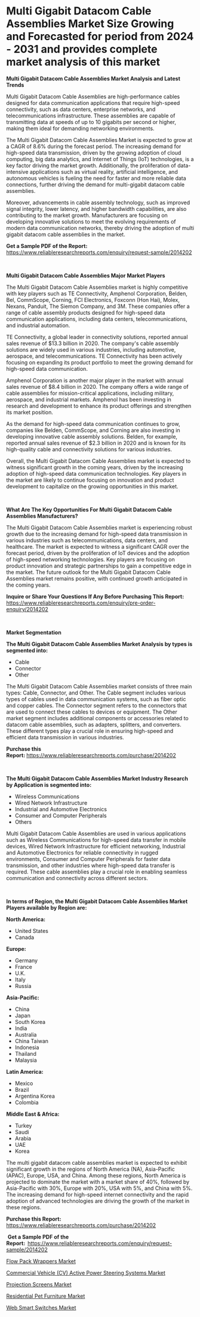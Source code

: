 <p><h1>Multi Gigabit Datacom Cable Assemblies Market Size Growing and Forecasted for period from 2024 - 2031 and provides complete market analysis of this market</h1></p><p><strong>Multi Gigabit Datacom Cable Assemblies Market Analysis and Latest Trends</strong></p>
<p><p>Multi Gigabit Datacom Cable Assemblies are high-performance cables designed for data communication applications that require high-speed connectivity, such as data centers, enterprise networks, and telecommunications infrastructure. These assemblies are capable of transmitting data at speeds of up to 10 gigabits per second or higher, making them ideal for demanding networking environments.</p><p>The Multi Gigabit Datacom Cable Assemblies Market is expected to grow at a CAGR of 8.6% during the forecast period. The increasing demand for high-speed data transmission, driven by the growing adoption of cloud computing, big data analytics, and Internet of Things (IoT) technologies, is a key factor driving the market growth. Additionally, the proliferation of data-intensive applications such as virtual reality, artificial intelligence, and autonomous vehicles is fueling the need for faster and more reliable data connections, further driving the demand for multi-gigabit datacom cable assemblies.</p><p>Moreover, advancements in cable assembly technology, such as improved signal integrity, lower latency, and higher bandwidth capabilities, are also contributing to the market growth. Manufacturers are focusing on developing innovative solutions to meet the evolving requirements of modern data communication networks, thereby driving the adoption of multi gigabit datacom cable assemblies in the market.</p></p>
<p><strong>Get a Sample PDF of the Report:&nbsp;</strong> <a href="https://www.reliableresearchreports.com/enquiry/request-sample/2014202">https://www.reliableresearchreports.com/enquiry/request-sample/2014202</a></p>
<p>&nbsp;</p>
<p><strong>Multi Gigabit Datacom Cable Assemblies Major Market Players</strong></p>
<p><p>The Multi Gigabit Datacom Cable Assemblies market is highly competitive with key players such as TE Connectivity, Amphenol Corporation, Belden, Bel, CommScope, Corning, FCI Electronics, Foxconn (Hon Hai), Molex, Nexans, Panduit, The Siemon Company, and 3M. These companies offer a range of cable assembly products designed for high-speed data communication applications, including data centers, telecommunications, and industrial automation.</p><p>TE Connectivity, a global leader in connectivity solutions, reported annual sales revenue of $13.3 billion in 2020. The company's cable assembly solutions are widely used in various industries, including automotive, aerospace, and telecommunications. TE Connectivity has been actively focusing on expanding its product portfolio to meet the growing demand for high-speed data communication.</p><p>Amphenol Corporation is another major player in the market with annual sales revenue of $8.4 billion in 2020. The company offers a wide range of cable assemblies for mission-critical applications, including military, aerospace, and industrial markets. Amphenol has been investing in research and development to enhance its product offerings and strengthen its market position.</p><p>As the demand for high-speed data communication continues to grow, companies like Belden, CommScope, and Corning are also investing in developing innovative cable assembly solutions. Belden, for example, reported annual sales revenue of $2.3 billion in 2020 and is known for its high-quality cable and connectivity solutions for various industries.</p><p>Overall, the Multi Gigabit Datacom Cable Assemblies market is expected to witness significant growth in the coming years, driven by the increasing adoption of high-speed data communication technologies. Key players in the market are likely to continue focusing on innovation and product development to capitalize on the growing opportunities in this market.</p></p>
<p>&nbsp;</p>
<p><strong>What Are The Key Opportunities For Multi Gigabit Datacom Cable Assemblies Manufacturers?</strong></p>
<p><p>The Multi Gigabit Datacom Cable Assemblies market is experiencing robust growth due to the increasing demand for high-speed data transmission in various industries such as telecommunications, data centers, and healthcare. The market is expected to witness a significant CAGR over the forecast period, driven by the proliferation of IoT devices and the adoption of high-speed networking technologies. Key players are focusing on product innovation and strategic partnerships to gain a competitive edge in the market. The future outlook for the Multi Gigabit Datacom Cable Assemblies market remains positive, with continued growth anticipated in the coming years.</p></p>
<p><strong>Inquire or Share Your Questions If Any Before Purchasing This Report:</strong> <a href="https://www.reliableresearchreports.com/enquiry/pre-order-enquiry/2014202">https://www.reliableresearchreports.com/enquiry/pre-order-enquiry/2014202</a></p>
<p>&nbsp;</p>
<p><strong>Market Segmentation</strong></p>
<p><strong>The Multi Gigabit Datacom Cable Assemblies Market Analysis by types is segmented into:</strong></p>
<p><ul><li>Cable</li><li>Connector</li><li>Other</li></ul></p>
<p><p>The Multi Gigabit Datacom Cable Assemblies market consists of three main types: Cable, Connector, and Other. The Cable segment includes various types of cables used in data communication systems, such as fiber optic and copper cables. The Connector segment refers to the connectors that are used to connect these cables to devices or equipment. The Other market segment includes additional components or accessories related to datacom cable assemblies, such as adapters, splitters, and converters. These different types play a crucial role in ensuring high-speed and efficient data transmission in various industries.</p></p>
<p><strong>Purchase this Report:&nbsp;</strong><a href="https://www.reliableresearchreports.com/purchase/2014202">https://www.reliableresearchreports.com/purchase/2014202</a></p>
<p>&nbsp;</p>
<p><strong>The Multi Gigabit Datacom Cable Assemblies Market Industry Research by Application is segmented into:</strong></p>
<p><ul><li>Wireless Communications</li><li>Wired Network Infrastructure</li><li>Industrial and Automotive Electronics</li><li>Consumer and Computer Peripherals</li><li>Others</li></ul></p>
<p><p>Multi Gigabit Datacom Cable Assemblies are used in various applications such as Wireless Communications for high-speed data transfer in mobile devices, Wired Network Infrastructure for efficient networking, Industrial and Automotive Electronics for reliable connectivity in rugged environments, Consumer and Computer Peripherals for faster data transmission, and other industries where high-speed data transfer is required. These cable assemblies play a crucial role in enabling seamless communication and connectivity across different sectors.</p></p>
<p>&nbsp;</p>
<p><strong>In terms of Region, the Multi Gigabit Datacom Cable Assemblies Market Players available by Region are:</strong></p>
<p>
    <p> <strong> North America: </strong>
        <ul>
            <li>United States</li>
            <li>Canada</li>
        </ul>
        </p> 
    <p> <strong> Europe: </strong>
        <ul>
            <li>Germany</li>
            <li>France</li>
            <li>U.K.</li>
            <li>Italy</li>
            <li>Russia</li>
        </ul>
        </p> 
    <p> <strong> Asia-Pacific: </strong>
        <ul>
            <li>China</li>
            <li>Japan</li>
            <li>South Korea</li>
            <li>India</li>
            <li>Australia</li>
            <li>China Taiwan</li>
            <li>Indonesia</li>
            <li>Thailand</li>
            <li>Malaysia</li>
        </ul>
        </p> 
    <p> <strong> Latin America: </strong>
        <ul>
            <li>Mexico</li>
            <li>Brazil</li>
            <li>Argentina Korea</li>
            <li>Colombia</li>
        </ul>
        </p> 
    <p> <strong> Middle East & Africa: </strong>
        <ul>
            <li>Turkey</li>
            <li>Saudi</li>
            <li>Arabia</li>
            <li>UAE</li>
            <li>Korea</li>
        </ul>
    </p>
    </p>
<p><p>The multi gigabit datacom cable assemblies market is expected to exhibit significant growth in the regions of North America (NA), Asia-Pacific (APAC), Europe, USA, and China. Among these regions, North America is projected to dominate the market with a market share of 40%, followed by Asia-Pacific with 30%, Europe with 20%, USA with 5%, and China with 5%. The increasing demand for high-speed internet connectivity and the rapid adoption of advanced technologies are driving the growth of the market in these regions.</p></p>
<p><strong>Purchase this Report: </strong><a href="https://www.reliableresearchreports.com/purchase/2014202">https://www.reliableresearchreports.com/purchase/2014202</a></p>
<p>&nbsp;<strong>Get a Sample PDF of the Report:&nbsp;&nbsp;</strong><a href="https://www.reliableresearchreports.com/enquiry/request-sample/2014202">https://www.reliableresearchreports.com/enquiry/request-sample/2014202</a></p>
<p><strong></strong></p>
<p><p><a href="https://issuu.com/reportprime-2/docs/flow-pack-wrappers-market-size-2030.pptx">Flow Pack Wrappers Market</a></p><p><a href="https://issuu.com/reportprime-2/docs/commercial-vehicle-cv-active-power-steering-system">Commercial Vehicle (CV) Active Power Steering Systems Market</a></p><p><a href="https://five-trouble-98a.notion.site/Projection-Screens-Market-Size-Market-Trends-and-Growth-Outlook-forecasted-for-period-from-2024-to-8bb47a1c8a6143918ea143af97938c7a">Projection Screens Market</a></p><p><a href="https://nifty-kite-d51.notion.site/Residential-Pet-Furniture-Market-Insights-Market-Players-and-Forecast-Till-2031-db3b9c1401d648589d949ed24022f584">Residential Pet Furniture Market</a></p><p><a href="https://view.publitas.com/reportprime-1/global-web-smart-switches-market-by-types-applications-and-major-players-with-regional-growth-rate-analysis-and-development-situation-from-2024-to-2031/">Web Smart Switches Market</a></p></p>